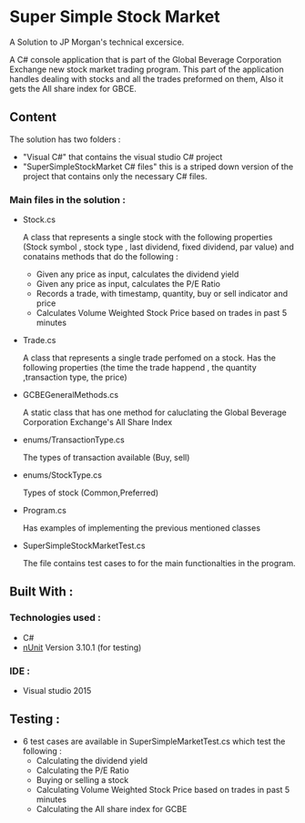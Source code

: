 # Super Simple Stock Market
A Solution to JP Morgan's technical excersice.

A C# console application that is part of the Global Beverage Corporation Exchange new stock market trading program. This part of the application handles dealing with stocks and all the trades preformed on them, Also it gets the All share index for GBCE.

## Content
The solution has two folders : 
* "Visual C#" that contains the visual studio C# project
* "SuperSimpleStockMarket C# files" this is a striped down version of the project that contains only the necessary C# files.

### Main files in the solution : 
* Stock.cs

  A class that represents a single stock with the following properties (Stock symbol , stock type , last dividend, fixed dividend, par value)  and conatains methods that do the following : 
  
   * Given any price as input, calculates the dividend yield
   * Given any price as input, calculates the P/E Ratio
   * Records a trade, with timestamp, quantity, buy or sell indicator and price
   * Calculates Volume Weighted Stock Price based on trades in past 5 minutes
* Trade.cs

  A class that represents a single trade perfomed on a stock. Has the following properties (the time the trade happend , the quantity ,transaction type, the price)
* GCBEGeneralMethods.cs

  A static class that has one method for caluclating the Global Beverage Corporation Exchange's All Share Index
* enums/TransactionType.cs

  The types of transaction available (Buy, sell)
* enums/StockType.cs

  Types of stock (Common,Preferred)
 * Program.cs 
 
    Has examples of implementing the previous mentioned classes
  
 * SuperSimpleStockMarketTest.cs
    
    The file contains test cases to for the main functionalties in the program.
    
## Built With : 
### Technologies used :
  * C#
  * [nUnit](http://nunit.org/) Version 3.10.1 (for testing)
### IDE :
  * Visual studio 2015
  
## Testing :
* 6 test cases are available in SuperSimpleMarketTest.cs which test the following : 
   * Calculating the dividend yield
   * Calculating the P/E Ratio
   * Buying or selling a stock
   * Calculating Volume Weighted Stock Price based on trades in past 5 minutes
   * Calculating the All share index for GCBE
  
